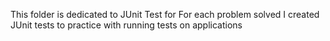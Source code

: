 
This folder is dedicated to JUnit Test for
For each problem solved I created JUnit tests
to practice with running tests on applications
